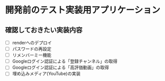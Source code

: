 # 開発前のテスト実装用アプリケーション

## 確認しておきたい実装内容

* [ ] renderへのデプロイ
* [ ] パスワードの再設定
* [ ] リメンバーミー機能
* [ ] Googleログイン認証による「登録チャンネル」の取得
* [ ] Googleログイン認証による「高評価動画」の取得
* [ ] 埋め込みメディア(YouTube)の実装
